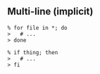 ## Multi-line (implicit)

```
% for file in *; do
>   # ...
> done
```

```
% if thing; then
>   # ...
> fi
```
